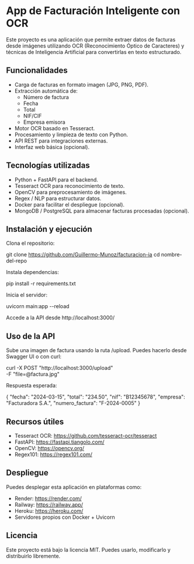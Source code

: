 # App de Facturación Inteligente con OCR

Este proyecto es una aplicación que permite extraer datos de facturas desde imágenes utilizando OCR (Reconocimiento Óptico de Caracteres) y técnicas de Inteligencia Artificial para convertirlas en texto estructurado.

## Funcionalidades

- Carga de facturas en formato imagen (JPG, PNG, PDF).
- Extracción automática de:
  - Número de factura
  - Fecha
  - Total
  - NIF/CIF
  - Empresa emisora
- Motor OCR basado en Tesseract.
- Procesamiento y limpieza de texto con Python.
- API REST para integraciones externas.
- Interfaz web básica (opcional).

## Tecnologías utilizadas

- Python + FastAPI para el backend.
- Tesseract OCR para reconocimiento de texto.
- OpenCV para preprocesamiento de imágenes.
- Regex / NLP para estructurar datos.
- Docker para facilitar el despliegue (opcional).
- MongoDB / PostgreSQL para almacenar facturas procesadas (opcional).

## Instalación y ejecución

Clona el repositorio:

git clone https://github.com/Guillermo-Munoz/facturacion-ia
cd nombre-del-repo

Instala dependencias:

pip install -r requirements.txt

Inicia el servidor:

uvicorn main:app --reload

Accede a la API desde http://localhost:3000/

## Uso de la API

Sube una imagen de factura usando la ruta /upload. Puedes hacerlo desde Swagger UI o con curl:

curl -X POST "http://localhost:3000/upload" \
 -F "file=@factura.jpg"

Respuesta esperada:

{
"fecha": "2024-03-15",
"total": "234.50",
"nif": "B12345678",
"empresa": "Facturadora S.A.",
"numero_factura": "F-2024-0005"
}

## Recursos útiles

- Tesseract OCR: https://github.com/tesseract-ocr/tesseract
- FastAPI: https://fastapi.tiangolo.com/
- OpenCV: https://opencv.org/
- Regex101: https://regex101.com/

## Despliegue

Puedes desplegar esta aplicación en plataformas como:

- Render: https://render.com/
- Railway: https://railway.app/
- Heroku: https://heroku.com/
- Servidores propios con Docker + Uvicorn

## Licencia

Este proyecto está bajo la licencia MIT. Puedes usarlo, modificarlo y distribuirlo libremente.
